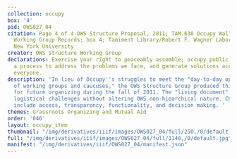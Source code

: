 ```yaml
---
collection: occupy
box: '4'
pid: OWS027_04
citation: Page 4 of 4 OWS Structure Proposal, 2011; TAM.630 Occupy Wall Street Archives
  Working Group Records; box 4; Tamiment Library/Robert F. Wagner Labor Archives,
  New York University
creator: OWS Structure Working Group
declarations: Exercise your right to peaceably assemble; occupy public space; create
  a process to address the problems we face, and generate solutions accessible to
  everyone.
description: 'In lieu of Occupy''s struggles to meet the "day-to-day operational needs
  of working groups and caucuses," the OWS Structure Group produced this proposal
  for future organizing during the fall of 2011. The "living document" sought to address
  logistical challenges without altering OWS non-hiearchical nature. Challenges identified
  include access, transparency, functionality, and decision making. '
themes: Grassroots Organizing and Mutual Aid
order: '046'
layout: occupy_item
thumbnail: "/img/derivatives/iiif/images/OWS027_04/full/250,/0/default.jpg"
full: "/img/derivatives/iiif/images/OWS027_04/full/1140,/0/default.jpg"
manifest: "/img/derivatives/iiif/OWS027_04/manifest.json"
---
```

